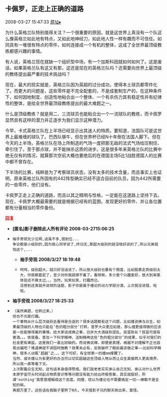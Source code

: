 ## 卡佩罗，正走上正确的道路
2008-03-27 15:47:33
[原址▸](http://www.fxgan.com/chan_time/2008_01_06/957.htm)



 为什么英格兰队特别值得关注？一个很重要的原因，就是这世界上真没有一个队这么像英格兰如此地有特点，又如此地神经刀，如此地人性一样有趣而不可信任。如同具有一堆很有特点的零件，如何连接成一个有机的整体，这成了全世界最顶级教练都感兴趣的事情。


 


 有人说，英格兰现在就缺一个组织型中场，有一个加斯科因就如何如何了。这是废话，如果英格兰队有这又有那，这还是现在的英格兰队吗？还需要向世界上最顶级的教练提出最严重的技术挑战吗？


 


 现在，最大的现实就是，英格兰队因为英超的过分成功，使得本土球员都零件化了。而更大的问题是，这些零件是不完全配套的，不是成套制生产的，在这种条件下，如何因地制宜、创造性地粘合出一个整体、一个有杀伤力其有稳定性并有纪律性的整体，是给全世界最顶级教练提出的最大难题之一。


 


 什么是顶级教练？就是用二、三流球员也能粘合出一个一流球队的教练，而卡佩罗显然具有这样的潜力并正逐步为我们显示这种潜力。


 


 今早，卡式英格兰队在上半场已经显示出其迷人的特质。要知道，法国队可是这世界上最难缠的球队了。巴西队够牛，但在世界杯已经N十年倒在法国人脚下。但在今天的上半场，英格兰队在场上所制造的气场一度把那无敌的法式气场给压制住、牵引住了。至于那点球，并不能抹杀这质的进步。这是很多年来英格兰队的比赛中绝无仅有的情况，就算那次空前大概也要绝后的在德国主场5比1战胜德国人的比赛中都不曾存在。


 


 下半场的比赛，纯粹是为了考察球员状态，没有太多的技术含量，而且事实上也证明，原来英格兰队所固有的442阵型确实已经不适合目前的队员，因为442所需要的一些零件，他们没有。


 


 卡佩罗正走上正确的道路，而且以其之精明与性格，一定能在这道路上坚持下去。现在，卡佩罗大概最需要的就是根据已经有的蓝图，发现更好的零件、并让各位置都有分量相当的零件备份。





<font color='red'>**回复**</font>


- **[匿名]影子删除此人所有评论 2008-03-2715:06:25**
- ```
  袖手旁观兄少见啊,话虽不多,很到位...
  争论都是小级别的,因为我心同学说了,终归无,那超大级别的就没啥好说的了,所以兄弟就怕这个,...
  ```
   - **袖手旁观 2008/3/27 18:19:48**
   - ```
     呵呵，级别超大，就只好没话说了。所以放大级别也要有个限度，比如股票走势级别太大，你我都葛屁了，至少对你我就够不着了。看球嘛，多少是个兴趣爱好，放大到审美体验还不算太过，，，当然，玩笑玩笑，打趣而已。
     没想到还真就开说球的话题，影子你是属于缠论的动力学部分滴，上次我没说错，哈哈。
     ```
- **袖手旁观 2008/3/27 18:25:33**
- ```
  （虽然离题，也转过来。）
  但也不光是打趣。
  一个事物从什么层次级别去看待是合适的？很多话题都有这个问题，比如缠说佛与众生，如果最顶级的人物也只能在‘色的粗分部分’打转，普罗大众更应如是，那么缠更值得做的应该是一些能够得着的事情。给大家说成佛之事，岂非大大滴级别混乱、拔苗助长？拔苗可是有害滴。。。依我看，普及一下科学精神、法制精神这些‘色的粗分部分’的成果，似乎对我们的社会更有裨益，这是我们一直比较缺的。而说佛说禅，即便是真理，根器不对理解不正也容易出偏吧？难道佛就不讲因材施教？效果未必有，反倒破坏了眼前最该做之事――比如科学精神，很多人动辄‘超越’之，，，这下可好，有全球第一的缠mm撑腰了。
  当然，或许缠认为有更好的办法可以切实超越这些顶级人物从而让众生直接跨入更高境界，所以我一直等看下文。
  上次那篇众生无知，这句话本身值得赞成。我们就老老实实承认自己无知、承认对什么世界本原宇宙尽头时间起点物质意识等等问题没有能力给出终极答案，其实就挺好，所谓'nothing'我愿意理解成这个态度。同理，窃以为缠论也不需要搞定一切――佛都不是全知的嘛。
  离题万里了。这些话在我脑子里转了N久，今天借影子兄的聊天倒出来，莫怪。
  ```
